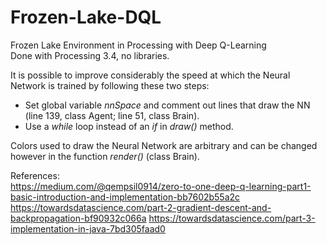 # Frozen-Lake-DQL
Frozen Lake Environment in Processing with Deep Q-Learning <br>
Done with Processing 3.4, no libraries.

It is possible to improve considerably the speed at which the Neural Network is trained by following these two steps:
- Set global variable _nnSpace_ and comment out lines that draw the NN (line 139, class Agent; line 51, class Brain).
- Use a _while_ loop instead of an _if_ in _draw()_ method.

Colors used to draw the Neural Network are arbitrary and can be changed however in the function _render()_ (class Brain).

References: <br>
https://medium.com/@qempsil0914/zero-to-one-deep-q-learning-part1-basic-introduction-and-implementation-bb7602b55a2c
https://towardsdatascience.com/part-2-gradient-descent-and-backpropagation-bf90932c066a
https://towardsdatascience.com/part-3-implementation-in-java-7bd305faad0
